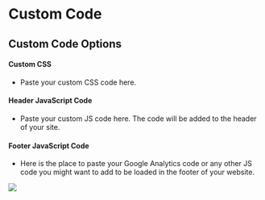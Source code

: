 # Custom Code

## Custom Code Options


#### Custom CSS

* Paste your custom CSS code here.

#### Header JavaScript Code

* Paste your custom JS code here. The code will be added to the header of your site.

#### Footer JavaScript Code

* Here is the place to paste your Google Analytics code or any other JS code you might want to add to be loaded in the footer of your website.

![](http://transvelo.github.io/docs/mybag/images/theme-options-customcode.png)

